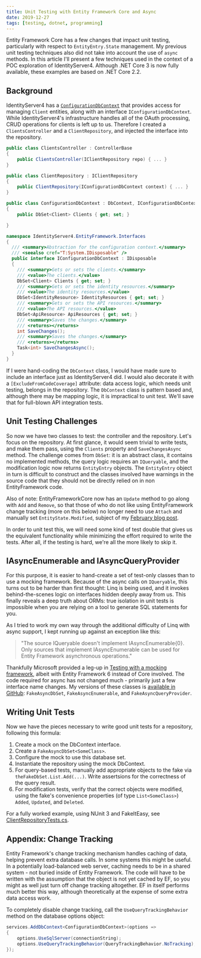 ```yaml
---
title: Unit Testing with Entity Framework Core and Async
date: 2019-12-27
tags: [testing, dotnet, programming]
---
```


Entity Framework Core has a few changes that impact unit testing, particularly with respect to `EntityEntry.State` management. My previous unit testing techniques also did not take into account the use of `async` methods. In this article I'll present a few techniques used in the context of a POC exploration of IdentityServer4. Although .NET Core 3 is now fully available, these examples are based on .NET Core 2.2.

## Background

IdentityServer4 has a [`ConfigurationDbContext`](https://github.com/DuendeArchive/IdentityServer4/blob/archive/src/EntityFramework.Storage/src/DbContexts/ConfigurationDbContext.cs) that provides access for managing `Client` entities, along with an interface `IConfigurationDbContext`. While IdentityServer4's infrastructure handles all of the OAuth processing, CRUD operations for clients is left up to us. Therefore I created a `ClientsController` and a `ClientRepository`, and injected the interface into the repository.

<!-- truncate -->

```csharp
public class ClientsController : ControllerBase
{
    public ClientsController(IClientRepository repo) { ... }
}

public class ClientRepository : IClientRepository
{
    public ClientRepository(IConfigurationDbContext context) { ... }
}

public class ConfigurationDbContext : DbContext, IConfigurationDbContext
{
    public DbSet<Client> Clients { get; set; }

}

namespace IdentityServer4.EntityFramework.Interfaces
{
  /// <summary>Abstraction for the configuration context.</summary>
  /// <seealso cref="T:System.IDisposable" />
  public interface IConfigurationDbContext : IDisposable
  {
    /// <summary>Gets or sets the clients.</summary>
    /// <value>The clients.</value>
    DbSet<Client> Clients { get; set; }
    /// <summary>Gets or sets the identity resources.</summary>
    /// <value>The identity resources.</value>
    DbSet<IdentityResource> IdentityResources { get; set; }
    /// <summary>Gets or sets the API resources.</summary>
    /// <value>The API resources.</value>
    DbSet<ApiResource> ApiResources { get; set; }
    /// <summary>Saves the changes.</summary>
    /// <returns></returns>
    int SaveChanges();
    /// <summary>Saves the changes.</summary>
    /// <returns></returns>
    Task<int> SaveChangesAsync();
  }
}
```

If I were hand-coding the `DbContext` class, I would have made sure to include an interface just as IdentityServer4 did. I would also decorate it with a `[ExcludeFromCodeCoverage]` attribute: data access logic, which needs unit testing, belongs in the repository. The `DbContext` class is pattern based and, although there may be mapping logic, it is impractical to unit test. We'll save that for full-blown API integration tests.

## Unit Testing Challenges

So now we have two classes to test: the controller and the repository. Let's focus on the repository. At first glance, it would seem trivial to write tests, and make them pass, using the `Clients` property and `SaveChangesAsync` method. The challenge comes from `DbSet`: it is an abstract class, it contains no implemented methods, the query logic requires an `IQueryable`, and the modification logic now returns `EntityEntry` objects. The `EntityEntry` object in turn is difficult to construct and the classes involved have warnings in the source code that they should not be directly relied on in non EntityFramework code.

Also of note: EntityFrameworkCore now has an `Update` method to go along with `Add` and `Remove`, so that those of who do not like using EntityFramework change tracking (more on this below) no longer need to use `Attach` and manually set `EntityState.Modified`, subject of my [February blog post](./02-08-refactor-away-from-global-static.md).

In order to unit test this, we will need some kind of test double that gives us the equivalent functionality while minimizing the effort required to write the tests. After all, if the testing is hard, we're all the more likely to skip it.

## IAsyncEnumerable and IAsyncQueryProvider

For this purpose, it is easier to hand-create a set of test-only classes than to use a mocking framework. Because of the async calls on `IQueryable`, this turns out to be harder than first thought: Linq is being used, and it invokes behind-the-scenes logic on interfaces hidden deeply away from us. This finally reveals a deep truth about ORMs: true isolation in unit tests is impossible when you are relying on a tool to generate SQL statements for you.

As I tried to work my own way through the additional difficulty of Linq with async support, I kept running up against an exception like this:

> "The source IQueryable doesn't implement IAsyncEnumerable{0}. Only sources that implement IAsyncEnumerable can be used for Entity Framework asynchronous operations."

Thankfully Microsoft provided a leg-up in [Testing with a mocking framework](https://docs.microsoft.com/en-us/ef/ef6/fundamentals/testing/mocking), albeit with Entity Framework 6 instead of Core involved. The code required for async has not changed much - primarily just a few interface name changes. My versions of these classes is [available in GitHub](https://github.com/stephenfuqua/safnet.libraries/tree/develop/TestHelper.AsyncDbSet): `FakeAsyncDbSet`, `FakeAsyncEnumerable`, and `FakeAsyncQueryProvider`.

## Writing Unit Tests

Now we have the pieces necessary to write good unit tests for a repository, following this formula:

1. Create a mock on the DbContext interface.
1. Create a `FakeAsyncDbSet<SomeClass>`.
1. Configure the mock to use this database set.
1. Instantiate the repository using the mock DbContext.
1. For query-based tests, manually add appropriate objects to the fake via `theFakeDbSet.List.Add(...)`. Write assertsions for the correctness of the query result.
1. For modification tests, verify that the correct objects were modified, using the fake's convenience properties (of type `List<SomeClass>`) `Added`, `Updated`, and `Deleted`.

For a fully worked example, using NUnit 3 and FakeItEasy, see [ClientRepositoryTests.cs](https://github.com/stephenfuqua/safnet.Identity.Api/blob/develop/test/Infrastructure/Persistence/ClientRepositoryTests.cs).

## Appendix: Change Tracking

Entity Framework's change tracking mechanism handles caching of data, helping prevent extra database calls. In some systems this might be useful. In a potentially load-balanced web server, caching needs to be in a shared system - not buried inside of Entity Framework. The code will have to be written with the assumption that the object is not yet cached by EF, so you might as well just turn off change tracking altogether. EF in itself performs much better this way, although theoretically at the expense of some extra data access work.

To completely disable change tracking, call the `UseQueryTrackingBehavior` method on the database options object:

```csharp
services.AddDbContext<ConfigurationDbContext>(options =>
{
    options.UseSqlServer(connectionString);
    options.UseQueryTrackingBehavior(QueryTrackingBehavior.NoTracking);
});
```

